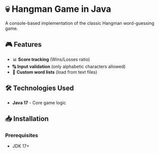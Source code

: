# 💀 Hangman Game in Java


A console-based implementation of the classic Hangman word-guessing game.

## 🎮 Features

- 📊 **Score tracking** (Wins/Losses ratio)
- 🔠 **Input validation** (only alphabetic characters allowed)
- 📂 **Custom word lists** (load from text files)

## 🛠️ Technologies Used

- **Java 17** - Core game logic


## 📥 Installation

### Prerequisites
- JDK 17+

